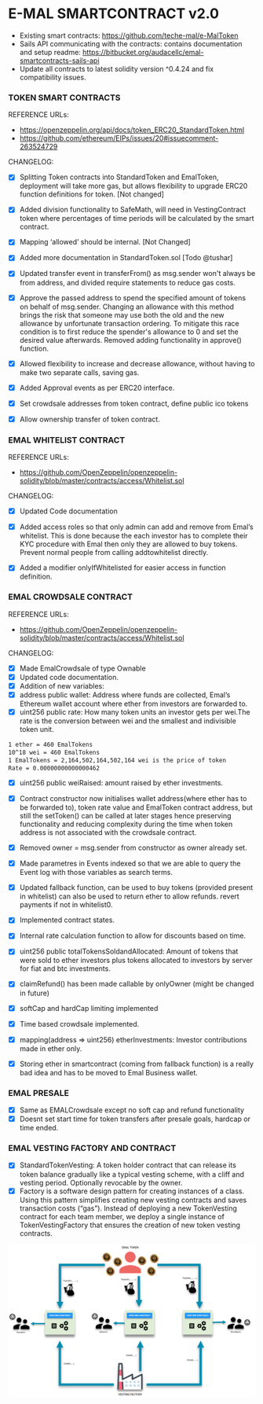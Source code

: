 # E-MAL SMARTCONTRACT v2.0


- Existing smart contracts: https://github.com/teche-mal/e-MalToken
- Sails API communicating with the contracts: contains documentation and setup readme: https://bitbucket.org/audacellc/emal-smartcontracts-sails-api
- Update all contracts to latest solidity version ^0.4.24 and fix compatibility issues.


### TOKEN SMART CONTRACTS

REFERENCE URLs:

- https://openzeppelin.org/api/docs/token_ERC20_StandardToken.html
- https://github.com/ethereum/EIPs/issues/20#issuecomment-263524729


CHANGELOG:

- [x] Splitting Token contracts into StandardToken and EmalToken, deployment will take more gas, but allows flexibility to upgrade ERC20 function definitions for token. [Not changed]
- [x] Added division functionality to SafeMath, will need in VestingContract token where percentages of time periods will be calculated by the smart contract.
- [x] Mapping ‘allowed’ should be internal. [Not Changed]
- [x] Added more documentation in StandardToken.sol [Todo @tushar]
- [x] Updated transfer event in transferFrom() as msg.sender won't always be from address, and divided require statements to reduce gas costs.
- [x] Approve the passed address to spend the specified amount of tokens on behalf of msg.sender. Changing an allowance with this method brings the risk that someone may use both the old and the new allowance by unfortunate transaction ordering. To mitigate this race condition is to first reduce the spender's allowance to 0 and set the desired value afterwards. Removed adding functionality in approve() function.
- [x] Allowed flexibility to increase and decrease allowance, without having to make two separate calls, saving gas.
- [x] Added Approval events as per ERC20 interface.
- [x] Set crowdsale addresses from token contract, define public ico tokens
- [x] Allow ownership transfer of token contract.


### EMAL WHITELIST CONTRACT

REFERENCE URLs:

- https://github.com/OpenZeppelin/openzeppelin-solidity/blob/master/contracts/access/Whitelist.sol

CHANGELOG:

- [x] Updated Code documentation
- [x] Added access roles so that only admin can add and remove from Emal’s whitelist. This is done because the each investor has to complete their KYC procedure with Emal then only they are allowed to buy tokens. Prevent normal people from calling addtowhitelist directly.
- [x] Added a modifier onlyIfWhitelisted for easier access in function definition.


### EMAL CROWDSALE CONTRACT

REFERENCE URLs:

- https://github.com/OpenZeppelin/openzeppelin-solidity/blob/master/contracts/access/Whitelist.sol

CHANGELOG:

- [x] Made EmalCrowdsale of type Ownable
- [x] Updated code documentation.
- [x] Addition of new variables:
- [x] address public wallet: Address where funds are collected, Emal’s Ethereum wallet account where ether from investors are forwarded to.
- [x] uint256 public rate: How many token units an investor gets per wei.The rate is the conversion between wei and the smallest and indivisible token unit.
```
1 ether = 460 EmalTokens
10^18 wei = 460 EmalTokens
1 EmalTokens = 2,164,502,164,502,164 wei is the price of token
Rate = 0.00000000000000462
```
- [x] uint256 public weiRaised: amount raised by ether investments.
- [x] Contract constructor now initialises wallet address(where ether has to be forwarded to), token rate value and EmalToken contract address, but still the setToken() can be called at later stages hence preserving functionality and reducing complexity during the time when token address is not associated with the crowdsale contract.
- [x] Removed owner = msg.sender from constructor as owner already set.
- [x] Made parametres in Events indexed so that we are able to query the Event log with those variables as search terms.
- [x] Updated fallback function, can be used to buy tokens (provided present in whitelist) can also be used to return ether to allow refunds. revert payments if not in whitelist0.
- [x] Implemented contract states.
- [x] Internal rate calculation function to allow for discounts based on time.
- [x] uint256 public totalTokensSoldandAllocated: Amount of tokens that were sold to ether investors plus tokens allocated to investors by server for fiat and btc investments.
- [x] claimRefund() has been made callable by onlyOwner (might be changed in future)
- [x] softCap and hardCap limiting implemented
- [x] Time based crowdsale implemented.
- [x] mapping(address => uint256) etherInvestments: Investor contributions made in ether only.
- [x] Storing ether in smartcontract (coming from fallback function) is a really bad idea and has to be moved to Emal Business wallet.


### EMAL PRESALE

- [x] Same as EMALCrowdsale except no soft cap and refund functionality
- [x] Doesnt set start time for token transfers after presale goals, hardcap or time ended.

### EMAL VESTING FACTORY AND CONTRACT

- [x] StandardTokenVesting: A token holder contract that can release its token balance gradually like a typical vesting scheme, with a cliff and vesting period. Optionally revocable by the owner.
- [x] Factory is a software design pattern for creating instances of a class. Using this pattern simplifies creating new vesting contracts and saves transaction costs (“gas”). Instead of deploying a new TokenVesting contract for each team member, we deploy a single instance of TokenVestingFactory that ensures the creation of new token vesting contracts.

![alt text](https://github.com/AudaceLLC/E-MAL-Crowdsale-Smart-Contracts/blob/master/VestingFactoryLayout.PNG?raw=true)
